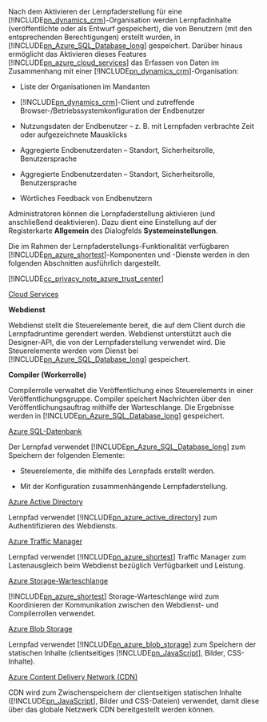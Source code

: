 Nach dem Aktivieren der Lernpfaderstellung für eine [!INCLUDE[pn_dynamics_crm](pn-dynamics-crm.md)]-Organisation werden Lernpfadinhalte (veröffentlichte oder als Entwurf gespeichert), die von Benutzern (mit den entsprechenden Berechtigungen) erstellt wurden, in [!INCLUDE[pn_Azure_SQL_Database_long](pn-azure-sql-database-long.md)] gespeichert. Darüber hinaus ermöglicht das Aktivieren dieses Features [!INCLUDE[pn_azure_cloud_services](pn-azure-cloud-services.md)] das Erfassen von Daten im Zusammenhang mit einer [!INCLUDE[pn_dynamics_crm](pn-dynamics-crm.md)]-Organisation:  
  
-   Liste der Organisationen im Mandanten  
  
-   [!INCLUDE[pn_dynamics_crm](pn-dynamics-crm.md)]-Client und zutreffende Browser-/Betriebssystemkonfiguration der Endbenutzer  
  
-   Nutzungsdaten der Endbenutzer – z. B. mit Lernpfaden verbrachte Zeit oder aufgezeichnete Mausklicks  
  
-   Aggregierte Endbenutzerdaten – Standort, Sicherheitsrolle, Benutzersprache  
  
-   Aggregierte Endbenutzerdaten – Standort, Sicherheitsrolle, Benutzersprache  
  
-   Wörtliches Feedback von Endbenutzern  
  
 Administratoren können die Lernpfaderstellung aktivieren (und anschließend deaktivieren). Dazu dient eine Einstellung auf der Registerkarte **Allgemein** des Dialogfelds **Systemeinstellungen**.  
  
 Die im Rahmen der Lernpfaderstellungs-Funktionalität verfügbaren [!INCLUDE[pn_azure_shortest](pn-azure-shortest.md)]-Komponenten und -Dienste werden in den folgenden Abschnitten ausführlich dargestellt.  
  
 [!INCLUDE[cc_privacy_note_azure_trust_center](cc-privacy-note-azure-trust-center.md)]  
  
 [Cloud Services](https://azure.microsoft.com/services/cloud-services/)  
  
 **Webdienst**  
  
 Webdienst stellt die Steuerelemente bereit, die auf dem Client durch die Lernpfadruntime gerendert werden. Webdienst unterstützt auch die Designer-API, die von der Lernpfaderstellung verwendet wird. Die Steuerelemente werden vom Dienst bei [!INCLUDE[pn_Azure_SQL_Database_long](pn-azure-sql-database-long.md)] gespeichert.  
  
 **Compiler (Workerrolle)**  
  
 Compilerrolle verwaltet die Veröffentlichung eines Steuerelements in einer Veröffentlichungsgruppe. Compiler speichert Nachrichten über den Veröffentlichungsauftrag mithilfe der Warteschlange. Die Ergebnisse werden in [!INCLUDE[pn_Azure_SQL_Database_long](pn-azure-sql-database-long.md)] gespeichert.  
  
 [Azure SQL-Datenbank](https://azure.microsoft.com/services/sql-database/)  
  
 Der Lernpfad verwendet [!INCLUDE[pn_Azure_SQL_Database_long](pn-azure-sql-database-long.md)] zum Speichern der folgenden Elemente:  
  
-   Steuerelemente, die mithilfe des Lernpfads erstellt werden.  
  
-   Mit der Konfiguration zusammenhängende Lernpfaderstellung.  
  
 [Azure Active Directory](https://azure.microsoft.com/services/active-directory/)  
  
 Lernpfad verwendet [!INCLUDE[pn_azure_active_directory](pn-azure-active-directory.md)] zum Authentifizieren des Webdiensts.  
  
 [Azure Traffic Manager](https://azure.microsoft.com/services/traffic-manager/)  
  
 Lernpfad verwendet [!INCLUDE[pn_azure_shortest](pn-azure-shortest.md)] Traffic Manager zum Lastenausgleich beim Webdienst bezüglich Verfügbarkeit und Leistung.  
  
 [Azure Storage-Warteschlange](https://azure.microsoft.com/services/storage/)  
  
 [!INCLUDE[pn_azure_shortest](pn-azure-shortest.md)] Storage-Warteschlange wird zum Koordinieren der Kommunikation zwischen den Webdienst- und Compilerrollen verwendet.  
  
 [Azure Blob Storage](https://azure.microsoft.com/services/storage/)  
  
 Lernpfad verwendet [!INCLUDE[pn_azure_blob_storage](pn-azure-blob-storage.md)] zum Speichern der statischen Inhalte (clientseitiges [!INCLUDE[pn_JavaScript](pn-javascript.md)], Bilder, CSS-Inhalte).  
  
 [Azure Content Delivery Network (CDN)](https://azure.microsoft.com/services/cdn/)  
  
 CDN wird zum Zwischenspeichern der clientseitigen statischen Inhalte ([!INCLUDE[pn_JavaScript](pn-javascript.md)], Bilder und CSS-Dateien) verwendet, damit diese über das globale Netzwerk CDN bereitgestellt werden können.